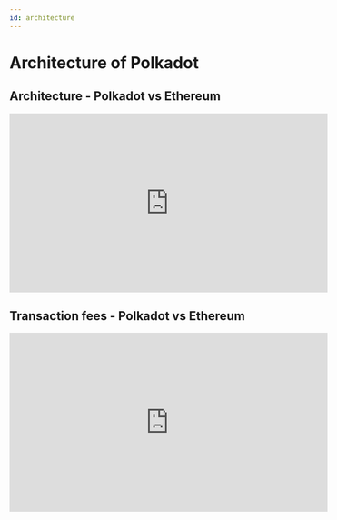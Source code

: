 ```yaml
---
id: architecture
---
```


# Architecture of Polkadot

## Architecture - Polkadot vs Ethereum

<iframe width="560" height="315" src="https://www.youtube.com/embed/cLiTUNJV8eI" title="YouTube video player" frameborder="0" allow="accelerometer; autoplay; clipboard-write; encrypted-media; gyroscope; picture-in-picture" allowfullscreen></iframe>

## Transaction fees - Polkadot vs Ethereum

<iframe width="560" height="315" src="https://www.youtube.com/embed/1K0ErdKulkQ" title="YouTube video player" frameborder="0" allow="accelerometer; autoplay; clipboard-write; encrypted-media; gyroscope; picture-in-picture" allowfullscreen></iframe>
